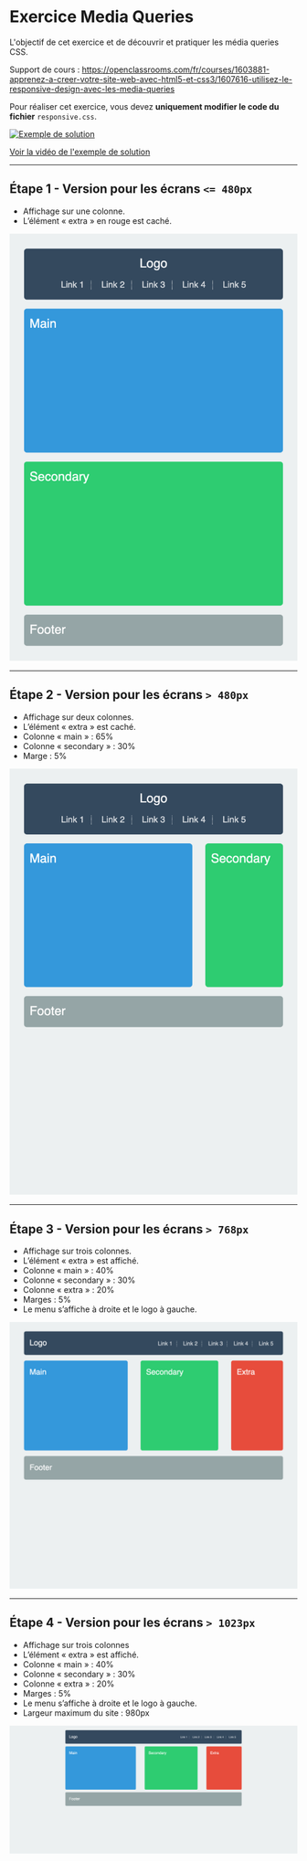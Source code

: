 # Exercice Media Queries

L'objectif de cet exercice et de découvrir et pratiquer les média queries CSS.

Support de cours : https://openclassrooms.com/fr/courses/1603881-apprenez-a-creer-votre-site-web-avec-html5-et-css3/1607616-utilisez-le-responsive-design-avec-les-media-queries

Pour réaliser cet exercice, vous devez **uniquement modifier le code du 
fichier** `responsive.css`.

[![Exemple de solution](https://img.youtube.com/vi/S_bMx44P6gs/0.jpg)](https://www.youtube.com/watch?v=S_bMx44P6gs)

[Voir la vidéo de l'exemple de solution](https://www.youtube.com/watch?v=S_bMx44P6gs)

---
## Étape 1 - Version pour les écrans `<= 480px`

* Affichage sur une colonne.
* L’élément « extra » en rouge est caché.

![Écran de 480px](_sources/480px.png)

---
## Étape 2 - Version pour les écrans `> 480px`

* Affichage sur deux colonnes.
* L’élément « extra » est caché.
* Colonne « main » : 65%
* Colonne « secondary » : 30%
* Marge : 5%

![Écran de 481px](_sources/481px.png)

---
## Étape 3 - Version pour les écrans `> 768px`

* Affichage sur trois colonnes.
* L’élément « extra » est affiché.
* Colonne « main » : 40%
* Colonne « secondary » : 30%
* Colonne « extra » : 20% 
* Marges : 5%
* Le menu s’affiche à droite et le logo à gauche.

![Écran de 769px](_sources/769px.png)

---
## Étape 4 - Version pour les écrans `> 1023px`

* Affichage sur trois colonnes 
* L’élément « extra » est affiché. 
* Colonne « main » : 40%
* Colonne « secondary » : 30%
* Colonne « extra » : 20%
* Marges : 5%
* Le menu s’affiche à droite et le logo à gauche.
* Largeur maximum du site : 980px

![Écran de 1600px](_sources/1600px.png)
